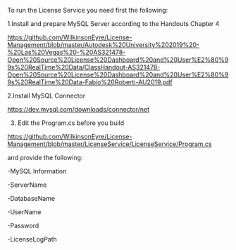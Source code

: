 To run the License Service you need first the following:

1.Install and prepare MySQL Server according to the Handouts Chapter 4

https://github.com/WilkinsonEyre/License-Management/blob/master/Autodesk%20University%202019%20-%20Las%20Vegas%20-%20AS321478-Open%20Source%20License%20Dashboard%20and%20User%E2%80%99s%20RealTime%20Data/ClassHandout-AS321478-Open%20Source%20License%20Dashboard%20and%20User%E2%80%99s%20RealTime%20Data-Fabio%20Roberti-AU2019.pdf

2.Install MySQL Connector 

https://dev.mysql.com/downloads/connector/net


3. Edit the Program.cs before you build

https://github.com/WilkinsonEyre/License-Management/blob/master/LicenseService/LicenseService/Program.cs

and provide the following:

-MySQL Information 

-ServerName 

-DatabaseName 

-UserName

-Password

-LicenseLogPath 
